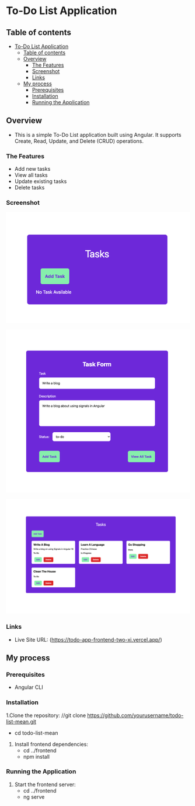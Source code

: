 # To-Do List Application

## Table of contents

- [To-Do List Application](#to-do-list-application)
  - [Table of contents](#table-of-contents)
  - [Overview](#overview)
    - [The Features](#the-features)
    - [Screenshot](#screenshot)
    - [Links](#links)
  - [My process](#my-process)
    - [Prerequisites](#prerequisites)
    - [Installation](#installation)
    - [Running the Application](#running-the-application)

## Overview

- This is a simple To-Do List application built using Angular. It supports Create, Read, Update, and Delete (CRUD) operations.

### The Features

- Add new tasks
- View all tasks
- Update existing tasks
- Delete tasks

### Screenshot

![todo](https://github.com/G-Gakii/todoApp-frontend/blob/main/public/screenshot/one.png)

![todo](https://github.com/G-Gakii/todoApp-frontend/blob/main/public/screenshot/two.png)

![todo](https://github.com/G-Gakii/todoApp-frontend/blob/main/public/screenshot/three.png)

### Links

- Live Site URL: (https://todo-app-frontend-two-xi.vercel.app/)

## My process

### Prerequisites

- Angular CLI

### Installation

1.Clone the repository: //git clone https://github.com/yourusername/todo-list-mean.git

- cd todo-list-mean

1. Install frontend dependencies:
   - cd ../frontend
   - npm install

### Running the Application

1. Start the frontend server:
   - cd ../frontend
   - ng serve
